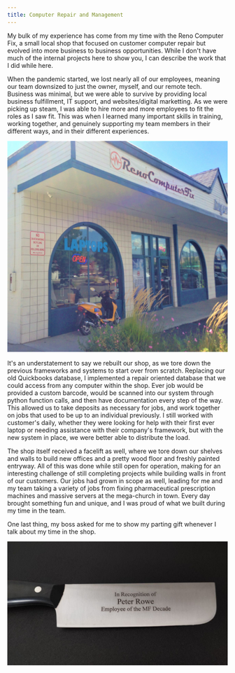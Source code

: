 ```yaml
---
title: Computer Repair and Management
---
```



My bulk of my experience has come from my time with the Reno Computer Fix, a small local shop that focused on customer computer repair but evolved into more business to business opportunities. While I don't have much of the internal projects here to show you, I can describe the work that I did while here.

When the pandemic started, we lost nearly all of our employees, meaning our team downsized to just the owner, myself, and our remote tech. Business was minimal, but we were able to survive by providing local business fulfillment, IT support, and websites/digital marketting. As we were picking up steam, I was able to hire more and more employees to fit the roles as I saw fit. This was when I learned many important skills in training, working together, and genuinely supporting my team members in their different ways, and in their different experiences.

![The Reno Computer Fix](/assets/images/BlogPictures/Reno+Computer+Fix+Store+Front+1.jpg)

It's an understatement to say we rebuilt our shop, as we tore down the previous frameworks and systems to start over from scratch. Replacing our old Quickbooks database, I implemented a repair oriented database that we could access from any computer within the shop. Ever job would be provided a custom barcode, would be scanned into our system through python function calls, and then have documentation every step of the way. This allowed us to take deposits as necessary for jobs, and work together on jobs that used to be up to an individual previously. I still worked with customer's daily, whether they were looking for help with their first ever laptop or needing assistance with their company's framework, but with the new system in place, we were better able to distribute the load.

The shop itself received a facelift as well, where we tore down our shelves and walls to build new offices and a pretty wood floor and freshly painted entryway. All of this was done while still open for operation, making for an interesting challenge of still completing projects while building walls in front of our customers. Our jobs had grown in scope as well, leading for me and my team taking a variety of jobs from fixing pharmaceutical prescription machines and massive servers at the mega-church in town. Every day brought something fun and unique, and I was proud of what we built during my time in the team.

One last thing, my boss asked for me to show my parting gift whenever I talk about my time in the shop.

![A brand new knife that Justin engraved my name into, to help me while restarting in Finland](/assets/images/BlogPictures/photo_2022-02-15_13-46-51.jpg)